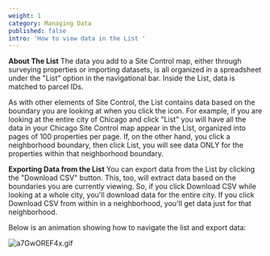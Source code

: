 ```yaml
---
weight: 1
category: Managing Data
published: false
intro: 'How to view data in the List '
---
```

**About The List**
The data you add to a Site Control map, either through surveying properties or importing datasets, is all organized in a spreadsheet under the "List" option in the navigational bar. Inside the List, data is matched to parcel IDs.

As with other elements of Site Control, the List contains data based on the boundary you are looking at when you click the icon. For example, if you are looking at the entire city of Chicago and click "List" you will have all the data in your Chicago Site Control map appear in the List, organized into pages of 100 properties per page. If, on the other hand, you click a neighborhood boundary, then click List, you will see data ONLY for the properties within that neighborhood boundary.

**Exporting Data from the List**
You can export data from the List by clicking the "Download CSV" button. This, too, will extract data based on the boundaries you are currently viewing. So, if you click Download CSV while looking at a whole city, you'll download data for the entire city. If you click Download CSV from within in a neighborhood, you'll get data just for that neighborhood.

Below is an animation showing how to navigate the list and export data:

![a7GwOREF4x.gif]({{site.baseurl}}/img/a7GwOREF4x.gif)
